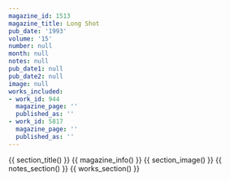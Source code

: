 ```yaml
---
magazine_id: 1513
magazine_title: Long Shot
pub_date: '1993'
volume: '15'
number: null
month: null
notes: null
pub_date1: null
pub_date2: null
image: null
works_included:
- work_id: 944
  magazine_page: ''
  published_as: ''
- work_id: 5817
  magazine_page: ''
  published_as: ''
---
```


{{ section_title() }}
{{ magazine_info() }}
{{ section_image() }}
{{ notes_section() }}
{{ works_section() }}
